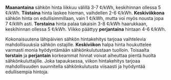 **Maanantaina** sähkön hinta liikkuu välillä 3-7 ¢/kWh, keskihinnan ollessa 5 ¢/kWh. **Tiistaina** hinta laskee hieman, vaihdellen 2-6 ¢/kWh. **Keskiviikkona** sähkön hinta on edullisimmillaan, vain 1 ¢/kWh, mutta voi myös nousta jopa 7 ¢/kWh asti. **Torstaina** hinta palaa takaisin 3-8 ¢/kWh haarukkaan, keskihinnan ollessa 5 ¢/kWh. Viikko päättyy **perjantaina** hintaan 4-6 ¢/kWh. 

Kokonaisuutena lähipäivien sähkön hintakehitys tarjoaa vaihtelevia mahdollisuuksia sähkön ostajille. **Keskiviikon** halpa hinta houkuttelee varmasti monia hyödyntämään sähkönkulutustaan tuolloin. Toisaalta **torstain** ja **perjantain** korkeammat hinnat voivat aiheuttaa pientä huolta sähkönkuluttajille. Joka tapauksessa, viikon hintakehitys tarjoaa mahdollisuuden suunnitella sähkönkulutusta viisaasti ja hyödyntää edullisempia hintoja.